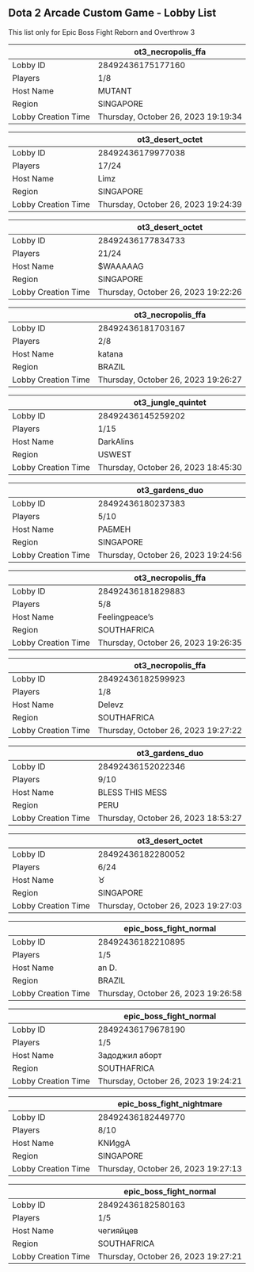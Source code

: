 ## Dota 2 Arcade Custom Game - Lobby List

This list only for Epic Boss Fight Reborn and Overthrow 3

|  | ot3_necropolis_ffa |
| ------ | ------ |
| Lobby ID | 28492436175177160 |
| Players | 1/8 |
| Host Name | MUTANT |
| Region | SINGAPORE |
| Lobby Creation Time | Thursday, October 26, 2023 19:19:34 |


|  | ot3_desert_octet |
| ------ | ------ |
| Lobby ID | 28492436179977038 |
| Players | 17/24 |
| Host Name | Limz |
| Region | SINGAPORE |
| Lobby Creation Time | Thursday, October 26, 2023 19:24:39 |


|  | ot3_desert_octet |
| ------ | ------ |
| Lobby ID | 28492436177834733 |
| Players | 21/24 |
| Host Name | $WAAAAAG |
| Region | SINGAPORE |
| Lobby Creation Time | Thursday, October 26, 2023 19:22:26 |


|  | ot3_necropolis_ffa |
| ------ | ------ |
| Lobby ID | 28492436181703167 |
| Players | 2/8 |
| Host Name | katana |
| Region | BRAZIL |
| Lobby Creation Time | Thursday, October 26, 2023 19:26:27 |


|  | ot3_jungle_quintet |
| ------ | ------ |
| Lobby ID | 28492436145259202 |
| Players | 1/15 |
| Host Name | DarkAlins |
| Region | USWEST |
| Lobby Creation Time | Thursday, October 26, 2023 18:45:30 |


|  | ot3_gardens_duo |
| ------ | ------ |
| Lobby ID | 28492436180237383 |
| Players | 5/10 |
| Host Name | РАБМЕН |
| Region | SINGAPORE |
| Lobby Creation Time | Thursday, October 26, 2023 19:24:56 |


|  | ot3_necropolis_ffa |
| ------ | ------ |
| Lobby ID | 28492436181829883 |
| Players | 5/8 |
| Host Name | Feelingpeace’s |
| Region | SOUTHAFRICA |
| Lobby Creation Time | Thursday, October 26, 2023 19:26:35 |


|  | ot3_necropolis_ffa |
| ------ | ------ |
| Lobby ID | 28492436182599923 |
| Players | 1/8 |
| Host Name | Delevz |
| Region | SOUTHAFRICA |
| Lobby Creation Time | Thursday, October 26, 2023 19:27:22 |


|  | ot3_gardens_duo |
| ------ | ------ |
| Lobby ID | 28492436152022346 |
| Players | 9/10 |
| Host Name | BLESS THIS MESS |
| Region | PERU |
| Lobby Creation Time | Thursday, October 26, 2023 18:53:27 |


|  | ot3_desert_octet |
| ------ | ------ |
| Lobby ID | 28492436182280052 |
| Players | 6/24 |
| Host Name | ♉ |
| Region | SINGAPORE |
| Lobby Creation Time | Thursday, October 26, 2023 19:27:03 |


|  | epic_boss_fight_normal |
| ------ | ------ |
| Lobby ID | 28492436182210895 |
| Players | 1/5 |
| Host Name | an D. |
| Region | BRAZIL |
| Lobby Creation Time | Thursday, October 26, 2023 19:26:58 |


|  | epic_boss_fight_normal |
| ------ | ------ |
| Lobby ID | 28492436179678190 |
| Players | 1/5 |
| Host Name | Задоджил аборт |
| Region | SOUTHAFRICA |
| Lobby Creation Time | Thursday, October 26, 2023 19:24:21 |


|  | epic_boss_fight_nightmare |
| ------ | ------ |
| Lobby ID | 28492436182449770 |
| Players | 8/10 |
| Host Name | KNИggA |
| Region | SINGAPORE |
| Lobby Creation Time | Thursday, October 26, 2023 19:27:13 |


|  | epic_boss_fight_normal |
| ------ | ------ |
| Lobby ID | 28492436182580163 |
| Players | 1/5 |
| Host Name | чегияйцев |
| Region | SOUTHAFRICA |
| Lobby Creation Time | Thursday, October 26, 2023 19:27:21 |


